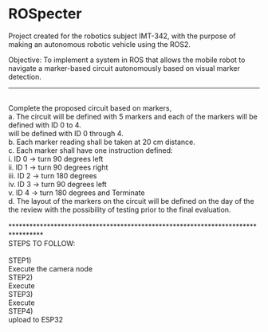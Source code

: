 # ROSpecter
Project created for the robotics subject IMT-342, with the purpose of making an autonomous robotic vehicle using the ROS2.

Objective: To implement a system in ROS that allows the mobile robot to navigate a marker-based circuit autonomously based on visual marker detection.
<br>
*********************************************************************************
<br>
Complete the proposed circuit based on markers,
<br>
a. The circuit will be defined with 5 markers and each of the markers will be defined with ID 0 to 4.<br>
will be defined with ID 0 through 4.<br>
b. Each marker reading shall be taken at 20 cm distance.<br>
c. Each marker shall have one instruction defined:<br>
i. ID 0 -> turn 90 degrees left<br>
ii. ID 1 -> turn 90 degrees right<br>
iii. ID 2 -> turn 180 degrees<br>
iv. ID 3 -> turn 90 degrees left<br>
v. ID 4 -> turn 180 degrees and Terminate<br>
d. The layout of the markers on the circuit will be defined on the day of the<br>
the review with the possibility of testing prior to the final evaluation.<br>
<br>
*********************************************************************************
<br>
STEPS TO FOLLOW:<br>
<br>
STEP1)<br>
Execute the camera node<br>
STEP2)<br>
Execute <aruco_detector.py><br>
STEP3)<br>
Execute <Aruco_control.py><br>
STEP4)<br>
upload <IMU_motors.ino> to ESP32<br>

